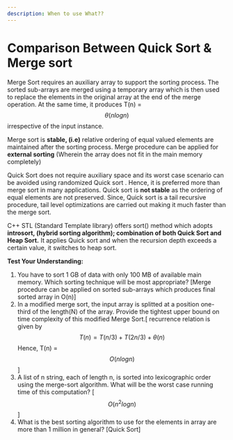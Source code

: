 ```yaml
---
description: When to use What??
---
```


# Comparison Between Quick Sort & Merge sort

Merge Sort requires an auxiliary array to support the sorting process. The sorted sub-arrays are merged using a temporary array which is then used to replace the elements in the original array at the end of the merge operation. At the same time, it produces T\(n\) = $$\theta(nlogn)$$ irrespective of the input instance.

Merge sort is **stable, \(i.e\)** relative ordering of equal valued elements are maintained after the sorting process. Merge procedure can be applied for **external sorting** \(Wherein the array does not fit in the main memory completely\)

Quick Sort does not require auxiliary space and its worst case scenario can be avoided using randomized Quick sort . Hence, it is preferred more than merge sort in many applications. Quick sort is **not stable** as the ordering of equal elements are not preserved. Since, Quick sort is a tail recursive procedure, tail level optimizations are carried out making it much faster than the merge sort.

C++ STL \(Standard Template library\) offers sort\(\) method which adopts **introsort, \(hybrid sorting algorithm\); combination of both Quick Sort and Heap Sort.** It applies Quick sort and when the recursion depth exceeds a certain value, it switches to heap sort.

**Test Your Understanding:**

1. You have to sort 1 GB of data with only 100 MB of available main memory. Which sorting technique will be most appropriate? \[Merge procedure can be applied on sorted sub-arrays which produces final sorted array in O\(n\)\]
2. In a modified merge sort, the input array is splitted at a position one-third of the length\(N\) of the array. Provide the tightest upper bound on time complexity of this modified Merge Sort.\[ recurrence relation is given by  $$T(n) = T(n/3) + T(2n/3) + \theta(n) $$ Hence, T\(n\) = $$O(nlogn)$$ \]
3. A list of n string, each of length n, is sorted into lexicographic order using the merge-sort algorithm. What will be the worst case running time of this computation? \[ $$O(n^{2} logn)$$ \]
4. What is the best sorting algorithm to use for the elements in array are more than 1 million in general? \[Quick Sort\]


